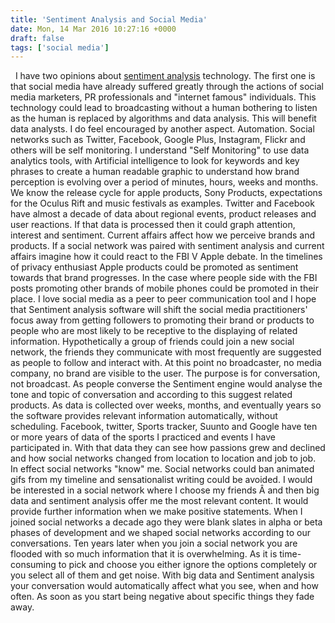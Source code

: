 ```yaml
---
title: 'Sentiment Analysis and Social Media'
date: Mon, 14 Mar 2016 10:27:16 +0000
draft: false
tags: ['social media']
---
```


  I have two opinions about [sentiment analysis](http://www.business2community.com/big-data/sentiment-analysis-next-big-thing-business-01477703#sF6XbmKVtFHagojY.97) technology. The first one is that social media have already suffered greatly through the actions of social media marketers, PR professionals and "internet famous" individuals. This technology could lead to broadcasting without a human bothering to listen as the human is replaced by algorithms and data analysis. This will benefit data analysts. I do feel encouraged by another aspect. Automation. Social networks such as Twitter, Facebook, Google Plus, Instagram, Flickr and others will be self monitoring. I understand "Self Monitoring" to use data analytics tools, with Artificial intelligence to look for keywords and key phrases to create a human readable graphic to understand how brand perception is evolving over a period of minutes, hours, weeks and months. We know the release cycle for apple products, Sony Products, expectations for the Oculus Rift and music festivals as examples. Twitter and Facebook have almost a decade of data about regional events, product releases and user reactions. If that data is processed then it could graph attention, interest and sentiment. Current affairs affect how we perceive brands and products. If a social network was paired with sentiment analysis and current affairs imagine how it could react to the FBI V Apple debate. In the timelines of privacy enthusiast Apple products could be promoted as sentiment towards that brand progresses. In the case where people side with the FBI posts promoting other brands of mobile phones could be promoted in their place. I love social media as a peer to peer communication tool and I hope that Sentiment analysis software will shift the social media practitioners' focus away from getting followers to promoting their brand or products to people who are most likely to be receptive to the displaying of related information. Hypothetically a group of friends could join a new social network, the friends they communicate with most frequently are suggested as people to follow and interact with. At this point no broadcaster, no media company, no brand are visible to the user. The purpose is for conversation, not broadcast. As people converse the Sentiment engine would analyse the tone and topic of conversation and according to this suggest related products. As data is collected over weeks, months, and eventually years so the software provides relevant information automatically, without scheduling. Facebook, twitter, Sports tracker, Suunto and Google have ten or more years of data of the sports I practiced and events I have participated in. With that data they can see how passions grew and declined and how social networks changed from location to location and job to job. In effect social networks "know" me. Social networks could ban animated gifs from my timeline and sensationalist writing could be avoided. I would be interested in a social network where I choose my friends Â and then big data and sentiment analysis offer me the most relevant content. It would provide further information when we make positive statements. When I joined social networks a decade ago they were blank slates in alpha or beta phases of development and we shaped social networks according to our conversations. Ten years later when you join a social network you are flooded with so much information that it is overwhelming. As it is time-consuming to pick and choose you either ignore the options completely or you select all of them and get noise. With big data and Sentiment analysis your conversation would automatically affect what you see, when and how often. As soon as you start being negative about specific things they fade away.